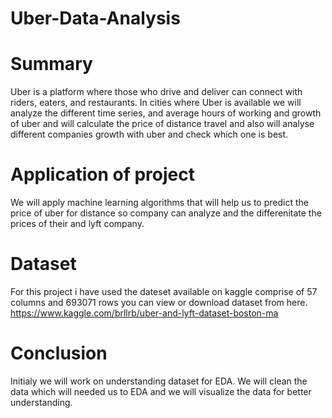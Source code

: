 # Uber-Data-Analysis
# Summary 
Uber is a platform where those who drive and deliver can connect with riders, eaters, and restaurants. In cities where Uber is available we will analyze the different time series, and average hours of working and growth of uber and will calculate the price of distance travel and also will analyse different companies growth with uber and check which one is best. 

# Application of project
We will apply machine learning algorithms that will help us to predict the price of uber for distance so company can analyze and the differenitate the prices of their and lyft company.

# Dataset
For this project i have used the dateset available on kaggle comprise of 57 columns and 693071 rows you can view or download dataset from here. https://www.kaggle.com/brllrb/uber-and-lyft-dataset-boston-ma

# Conclusion 
Initialy we will work on understanding dataset for EDA. We will clean the data which will needed us to EDA and we will visualize the data for better understanding. 
